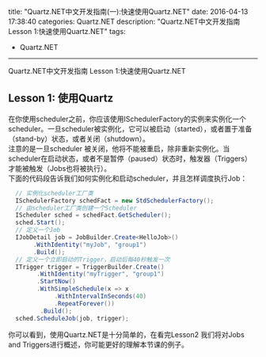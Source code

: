 title: "Quartz.NET中文开发指南(一):快速使用Quartz.NET"
date: 2016-04-13 17:38:40
categories: Quartz.NET 
description: "Quartz.NET中文开发指南 Lesson 1:快速使用Quartz.NET"
tags:
- Quartz.NET
---
Quartz.NET中文开发指南 Lesson 1:快速使用Quartz.NET
<!-- more -->
## Lesson 1: 使用Quartz

在你使用scheduler之前，你应该使用ISchedulerFactory的实例来实例化一个scheduler。一旦scheduler被实例化，它可以被启动（started），或者置于准备（stand-by）状态，或者关闭（shutdown）。  
注意的是一旦scheduler 被关闭，他将不能被重启，除非重新实例化。当scheduler在启动状态，或者不是暂停（paused）状态时，触发器（Triggers）才能被触发（Jobs也将被执行）。  
下面的代码段告诉我们如何实例化和启动scheduler，并且怎样调度执行Job：
```csharp
  // 实例化scheduler工厂类
  ISchedulerFactory schedFact = new StdSchedulerFactory();
  // 由scheduler工厂类创建一个Scheduler
  IScheduler sched = schedFact.GetScheduler();
  sched.Start();
  // 定义一个Job
  IJobDetail job = JobBuilder.Create<HelloJob>()
       .WithIdentity("myJob", "group1")
       .Build();
  // 定义一个立即启动的Trigger，启动后每40秒触发一次
  ITrigger trigger = TriggerBuilder.Create()
        .WithIdentity("myTrigger", "group1")
        .StartNow()
        .WithSimpleSchedule(x => x
             .WithIntervalInSeconds(40)
             .RepeatForever())
         .Build();
  sched.ScheduleJob(job, trigger);
```
你可以看到，使用Quartz.NET是十分简单的，在看完Lesson2 我们将对Jobs and Triggers进行概述，你可能更好的理解本节课的例子。
